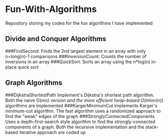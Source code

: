 # Fun-With-Algorithms
Repository storing my codes for the fun algorithms I have implemented


## **Divide and Conquer Algorithms**
###FindSecond: 
Finds the 2nd largest element in an array with only n+long(n)-1 comparisons
###InversionCount:
Counts the number of inversions in an array
###QuickSort:
Sorts an array using the n*log(n) in-place quick sort

## **Graph Algorithms**
###DijkstraShortestPath
Implement's Dijkstra's shortest path algorithm. Both the naive O(m*n) version and the more efficient heap-based O(m*lon(n)) algorithms are implemented
###KargerMinimumCut
Implements Karger's minimum-cut algorithm. The fast algorithm uses a randomized approach to find the "weak" edges of the graph
###StronglyConnectedComponents
Uses a depth-first-search style algorithm to find the strongly-connected components of a graph. Both the recursive implementation and the stack-based iterative approach are coded up


